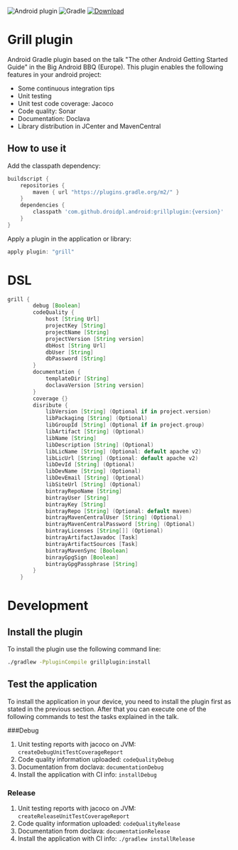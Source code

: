 ![Android plugin](https://img.shields.io/badge/Android%20plugin-active-green.svg)
![Gradle](https://img.shields.io/badge/Gradle-compatible-brightgreen.svg)
[![Download](https://api.bintray.com/packages/droidpl/maven/GrillPlugin/images/download.svg) ](https://bintray.com/droidpl/maven/GrillPlugin/_latestVersion)

# Grill plugin
Android Gradle plugin based on the talk "The other Android Getting Started Guide" in the Big Android BBQ (Europe).
This plugin enables the following features in your android project:
 * Some continuous integration tips
 * Unit testing
 * Unit test code coverage: Jacoco
 * Code quality: Sonar
 * Documentation: Doclava
 * Library distribution in JCenter and MavenCentral

## How to use it
Add the classpath dependency:
```groovy
buildscript {
    repositories {
        maven { url "https://plugins.gradle.org/m2/" }
    }
    dependencies {
        classpath 'com.github.droidpl.android:grillplugin:{version}'
    }
}
```
Apply a plugin in the application or library:
```groovy
apply plugin: "grill"
```
# DSL

```groovy
grill {
        debug [Boolean]
        codeQuality {
            host [String Url]
            projectKey [String]
            projectName [String]
            projectVersion [String version]
            dbHost [String Url]
            dbUser [String]
            dbPassword [String]
        }
        documentation {
            templateDir [String]
            doclavaVersion [String version]
        }
        coverage {}
        disribute {
            libVersion [String] (Optional if in project.version)
            libPackaging [String] (Optional)
            libGroupId [String] (Optional if in project.group)
            libArtifact [String] (Optional)
            libName [String]
            libDescription [String] (Optional)
            libLicName [String] (Optional: default apache v2)
            libLicUrl [String] (Optional: default apache v2)
            libDevId [String] (Optional)
            libDevName [String] (Optional)
            libDevEmail [String] (Optional)
            libSiteUrl [String] (Optional)
            bintrayRepoName [String]
            bintrayUser [String]
            bintrayKey [String]
            bintrayRepo [String] (Optional: default maven)
            bintrayMavenCentralUser [String] (Optional)
            bintrayMavenCentralPassword [String] (Optional)
            bintrayLicenses [String[]] (Optional)
            bintrayArtifactJavadoc [Task]
            bintrayArtifactSources [Task]
            bintrayMavenSync [Boolean]
            binrayGpgSign [Boolean]
            bintrayGpgPassphrase [String]
        }
    }
```

# Development
## Install the plugin
To install the plugin use the following command line:
```bash
./gradlew -PpluginCompile grillplugin:install
```

## Test the application
To install the application in your device, you need to install the plugin first as stated in the
previous section. After that you can execute one of the following commands to test the tasks
explained in the talk.

###Debug
1. Unit testing reports with jacoco on JVM: ```createDebugUnitTestCoverageReport```
2. Code quality information uploaded: ```codeQualityDebug```
3. Documentation from doclava: ```documentationDebug```
4. Install the application with CI info: ```installDebug```

### Release
1. Unit testing reports with jacoco on JVM: ```createReleaseUnitTestCoverageReport```
2. Code quality information uploaded: ```codeQualityRelease```
3. Documentation from doclava: ```documentationRelease```
4. Install the application with CI info: ```./gradlew installRelease```
